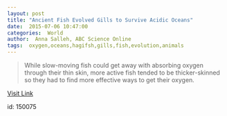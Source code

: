 ```yaml
---
layout: post
title: "Ancient Fish Evolved Gills to Survive Acidic Oceans"
date:  2015-07-06 10:47:00 
categories:  World       
author:  Anna Salleh, ABC Science Online                               
tags:  oxygen,oceans,hagifsh,gills,fish,evolution,animals                                                                                                                                                                                                                                                                                                                                                                                                                                                                                                                                                                                                                                                                                                                                             
---
```



> While slow-moving fish could get away with absorbing oxygen through their thin skin, more active fish tended to be thicker-skinned so they had to find more effective ways to get their oxygen.

[Visit Link](http://news.discovery.com/animals/ancient-fish-evolved-gills-to-survive-acidic-oceans-150706.htm#mkcpgn=rssnws1)

id:  150075 
